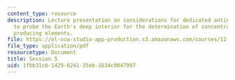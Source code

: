 ```yaml
---
content_type: resource
description: Lecture presentation on considerations for dedicated antineutrino detectors
  to probe the Earth's deep interior for the determination of concentrations of heat
  producing elements.
file: https://ol-ocw-studio-app-production.s3.amazonaws.com/courses/12-091-basics-of-analysis-with-antineutrinos-from-heat-producing-elements-k-u-th-in-the-earth-january-iap-2010/1fbb31c61429624135eb1634c0047997_MIT12_091IAP10_lec5.pdf
file_type: application/pdf
resourcetype: Document
title: Session 5
uid: 1fbb31c6-1429-6241-35eb-1634c0047997
---
```


